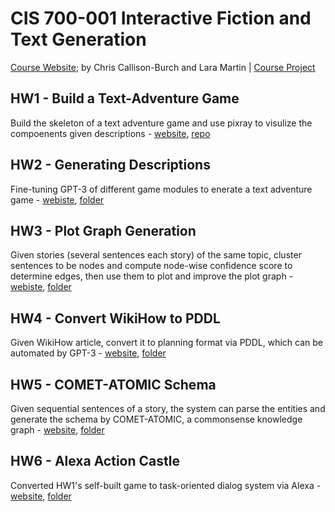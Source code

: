 # CIS 700-001 Interactive Fiction and Text Generation

[Course Website](https://interactive-fiction-class.org/index.html); by Chris Callison-Burch and Lara Martin | [Course Project](https://github.com/realliyifei/neuro-symbolic-dual-system-on-task-oriented-dialogue-generation)

## HW1 - Build a Text-Adventure Game

Build the skeleton of a text adventure game and use pixray to visulize the compoenents given descriptions - [website](https://interactive-fiction-class.org/homeworks/text-adventure-game/text-adventure-game.html), [repo](https://github.com/realliyifei/cis700-01-hw1-text-adventure-game)

## HW2 - Generating Descriptions

Fine-tuning GPT-3 of different game modules to enerate a text adventure game - [webiste](https://interactive-fiction-class.org/homeworks/generating-descriptions/generating-descriptions.html), [folder](./hw2-generating-descriptions)

## HW3 - Plot Graph Generation

Given stories (several sentences each story) of the same topic, cluster sentences to be nodes and compute node-wise confidence score to determine edges, then use them to plot and improve the plot graph - [webiste](https://interactive-fiction-class.org/homeworks/plots/plots.html), [folder](./hw3-plot-graph-gen)

## HW4 - Convert WikiHow to PDDL

Given WikiHow article, convert it to planning format via PDDL, which can be automated by GPT-3 - [website](https://interactive-fiction-class.org/homeworks/planning/planning.html), [folder](./hw4-wikihow-pddl)

## HW5 - COMET-ATOMIC Schema

Given sequential sentences of a story, the system can parse the entities and generate the schema by COMET-ATOMIC, a commonsense knowledge graph - [website](https://interactive-fiction-class.org/homeworks/schemas/schemas.html), [folder](./hw5-comet-atomic-schema)

## HW6 - Alexa Action Castle 

Converted HW1's self-built game to task-oriented dialog system via Alexa -  [website](https://interactive-fiction-class.org/homeworks/alexa_action_castle/alexa-action-castle.html), [folder](./hw6-alexa-action-castle) 
